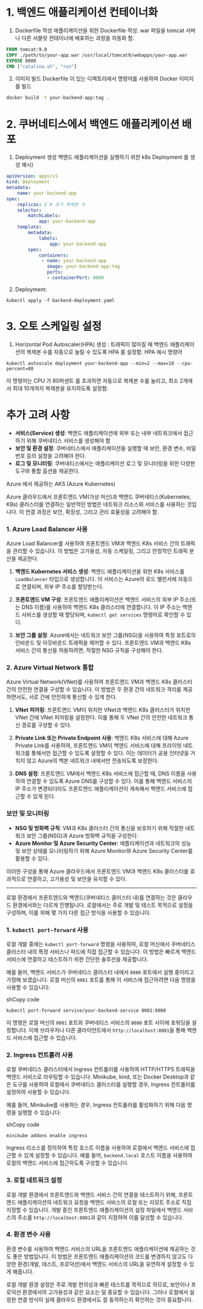 # 1. 백엔드 애플리케이션 컨테이너화

1. Dockerfile 작성
	애플리케이션을 위한 Dockerfile 작성. war 파일을 tomcat 서버나 다른 서블릿 컨테이너에 배포하는 과정을 자동화 함.
```dockerfile
FROM tomcat:9.0
COPY ./path/to/your-app.war /usr/local/tomcat9/webapps/your-app.war
EXPOSE 8080
CMD ["catalina.sh", "run"]
```

2. 이미지 빌드
	Dockerfile 이 있는 디렉토리에서 명령어를 사용하여 Docker 이미지를 빌드
```bash
docker build -t your-backend-app:tag .
```

# 2. 쿠버네티스에서 백엔드 애플리케이션 배포
1. Deployment 생성
	백엔드 애플리케이션을 실행하기 위한 k8s Deployment 를 생성
예시)
```yaml
apiVersion: apps/v1
kind: Deployment
metadata:
	name: your-backend-app
spec:
	replicas: 2 # 초기 복제본 수
	selector:
		matchLabels:
			app: your-backend-app
	template:
		metadata:
			labels:
				app: your-backend-app
		spec:
			containers:
			 - name: your-backend-app
			   image: your-backend-app:tag
			   ports:
			   - containerPort: 8080
```

2. Deployment:
```shell
kubectl apply -f backend-deployment.yaml
```


# 3. 오토 스케일링 설정
1. Horizontal Pod Autoscaler(HPA) 생성 : 트래픽이 많아질 때 백엔드 애플리케이션의 복제본 수를 자동으로 늘릴 수 있도록 HPA 를 설정함.
	HPA 예시 명령어
```shell
kubectl autoscale deployment your-backend-app --min=2 --max=10 --cpu-percent=80
```
이 명령어는 CPU 가 80퍼센트 를 초과하면 자동으로 복제본 수를 늘리고, 최소 2개에서 최대 10개까지 복제본을 유지하도록 설정함.


# 추가 고려 사항
- **서비스(Service) 생성**: 백엔드 애플리케이션에 외부 또는 내부 네트워크에서 접근하기 위해 쿠버네티스 서비스를 생성해야 함
- **보안 및 환경 설정**: 쿠버네티스에서 애플리케이션을 실행할 때 보안, 환경 변수, 비밀번호 등의 설정을 고려해야 한다.
- **로그 및 모니터링**: 쿠버네티스에서는 애플리케이션 로그 및 모니터링을 위한 다양한 도구와 통합 옵션을 제공한다.



Azure 에서 제공하는 AKS (Azure Kubernetes)



Azure 클라우드에서 프론트엔드 VM(가상 머신)과 백엔드 쿠버네티스(Kubernetes, K8s) 클러스터를 연결하는 일반적인 방법은 네트워크 리소스와 서비스를 사용하는 것입니다. 이 연결 과정은 보안, 확장성, 그리고 관리 효율성을 고려해야 함.

### 1. Azure Load Balancer 사용

Azure Load Balancer를 사용하여 프론트엔드 VM과 백엔드 K8s 서비스 간의 트래픽을 관리할 수 있습니다. 이 방법은 고가용성, 자동 스케일링, 그리고 안정적인 트래픽 분산을 제공한다.

1. **백엔드 Kubernetes 서비스 생성**: 백엔드 애플리케이션을 위한 K8s 서비스를 `LoadBalancer` 타입으로 생성합니다. 이 서비스는 Azure의 로드 밸런서에 자동으로 연결되며, 외부 IP 주소를 할당받는다.
    
2. **프론트엔드 VM 구성**: 프론트엔드 애플리케이션은 백엔드 서비스의 외부 IP 주소(또는 DNS 이름)를 사용하여 백엔드 K8s 클러스터에 연결합니다. 이 IP 주소는 백엔드 서비스를 생성할 때 할당되며, `kubectl get services` 명령어로 확인할 수 있다.
    
3. **보안 그룹 설정**: Azure에서는 네트워크 보안 그룹(NSG)을 사용하여 특정 포트로의 인바운드 및 아웃바운드 트래픽을 제어할 수 있다. 프론트엔드 VM과 백엔드 K8s 서비스 간의 통신을 허용하려면, 적절한 NSG 규칙을 구성해야 한다.
    

### 2. Azure Virtual Network 통합

Azure Virtual Network(VNet)를 사용하여 프론트엔드 VM과 백엔드 K8s 클러스터 간의 안전한 연결을 구성할 수 있습니다. 이 방법은 두 환경 간의 네트워크 격리를 제공하면서도, 서로 간에 안전하게 통신할 수 있게 한다.

1. **VNet 피어링**: 프론트엔드 VM이 위치한 VNet과 백엔드 K8s 클러스터가 위치한 VNet 간에 VNet 피어링을 설정한다. 이를 통해 두 VNet 간의 안전한 네트워크 통신 경로를 구성할 수 있다.
    
2. **Private Link 또는 Private Endpoint 사용**: 백엔드 K8s 서비스에 대해 Azure Private Link를 사용하여, 프론트엔드 VM이 백엔드 서비스에 대해 프라이빗 네트워크를 통해서만 접근할 수 있도록 설정할 수 있다. 이는 데이터가 공용 인터넷을 거치지 않고 Azure의 백본 네트워크 내에서만 전송되도록 보장한다.
    
3. **DNS 설정**: 프론트엔드 VM에서 백엔드 K8s 서비스에 접근할 때, DNS 이름을 사용하여 연결할 수 있도록 Azure DNS를 구성할 수 있다. 이를 통해 백엔드 서비스의 IP 주소가 변경되더라도 프론트엔드 애플리케이션이 계속해서 백엔드 서비스에 접근할 수 있게 된다.
    

### 보안 및 모니터링

- **NSG 및 방화벽 규칙**: VM과 K8s 클러스터 간의 통신을 보호하기 위해 적절한 네트워크 보안 그룹(NSG)과 Azure 방화벽 규칙을 구성한다.
- **Azure Monitor 및 Azure Security Center**: 애플리케이션과 네트워크의 성능 및 보안 상태를 모니터링하기 위해 Azure Monitor와 Azure Security Center를 활용할 수 있다.

이러한 구성을 통해 Azure 클라우드에서 프론트엔드 VM과 백엔드 K8s 클러스터를 효과적으로 연결하고, 고가용성 및 보안을 유지할 수 있다.










---





로컬 환경에서 프론트엔드와 백엔드(쿠버네티스 클러스터 내)를 연결하는 것은 클라우드 환경에서와는 다르게 진행됩니다. 로컬에서는 주로 개발 및 테스트 목적으로 설정을 구성하며, 이를 위해 몇 가지 다른 접근 방식을 사용할 수 있습니다.

### 1. `kubectl port-forward` 사용

로컬 개발 중에는 `kubectl port-forward` 명령을 사용하여, 로컬 머신에서 쿠버네티스 클러스터 내의 특정 서비스나 파드에 직접 접근할 수 있습니다. 이 방법은 빠르게 백엔드 서비스에 연결하고 테스트하기 위한 간단한 솔루션을 제공합니다.

예를 들어, 백엔드 서비스가 쿠버네티스 클러스터 내에서 `8080` 포트에서 실행 중이라고 가정해 보겠습니다. 로컬 머신의 `8081` 포트를 통해 이 서비스에 접근하려면 다음 명령을 사용할 수 있습니다:

shCopy code

`kubectl port-forward service/your-backend-service 8081:8080`

이 명령은 로컬 머신의 `8081` 포트와 쿠버네티스 서비스의 `8080` 포트 사이에 포워딩을 설정합니다. 이제 브라우저나 다른 클라이언트에서 `http://localhost:8081`을 통해 백엔드 서비스에 접근할 수 있습니다.

### 2. Ingress 컨트롤러 사용

로컬 쿠버네티스 클러스터에서 Ingress 컨트롤러를 사용하여 HTTP/HTTPS 트래픽을 백엔드 서비스로 라우팅할 수 있습니다. Minikube, kind, 또는 Docker Desktop과 같은 도구를 사용하여 로컬에서 쿠버네티스 클러스터를 실행할 경우, Ingress 컨트롤러를 설정하여 사용할 수 있습니다.

예를 들어, Minikube를 사용하는 경우, Ingress 컨트롤러를 활성화하기 위해 다음 명령을 실행할 수 있습니다:

shCopy code

`minikube addons enable ingress`

Ingress 리소스를 정의하여 특정 호스트 이름을 사용하여 로컬에서 백엔드 서비스에 접근할 수 있게 설정할 수 있습니다. 예를 들어, `backend.local` 호스트 이름을 사용하여 로컬의 백엔드 서비스에 접근하도록 구성할 수 있습니다.

### 3. 로컬 네트워크 설정

로컬 개발 환경에서 프론트엔드와 백엔드 서비스 간의 연결을 테스트하기 위해, 프론트엔드 애플리케이션의 네트워크 요청을 백엔드 서비스의 로컬 또는 리모트 주소로 직접 지정할 수 있습니다. 개발 중인 프론트엔드 애플리케이션의 설정 파일에서 백엔드 서비스의 주소를 `http://localhost:8081`과 같이 지정하여 이를 달성할 수 있습니다.

### 4. 환경 변수 사용

환경 변수를 사용하여 백엔드 서비스의 URL을 프론트엔드 애플리케이션에 제공하는 것도 좋은 방법입니다. 이 방법은 프론트엔드 애플리케이션의 코드를 변경하지 않고도 다양한 환경(개발, 테스트, 프로덕션)에서 백엔드 서비스의 URL을 유연하게 설정할 수 있게 해줍니다.

로컬 개발 환경 설정은 주로 개발 편의성과 빠른 테스트를 목적으로 하므로, 보안이나 프로덕션 환경에서의 고가용성과 같은 요소는 덜 중요할 수 있습니다. 그러나 로컬에서 설정한 연결 방식이 실제 클라우드 환경에서도 잘 동작하는지 확인하는 것이 중요합니다.